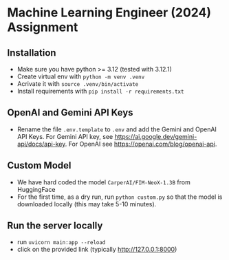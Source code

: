 # Machine Learning Engineer (2024) Assignment

## Installation
- Make sure you have python >= 3.12 (tested with 3.12.1)
- Create virtual env with `python -m venv .venv`
- Acrivate it with `source .venv/bin/activate`
- Install requirements with `pip install -r requirements.txt`

## OpenAI and Gemini API Keys
- Rename the file `.env.template` to `.env` and add the Gemini and OpenAI API Keys. For Gemini API key, see https://ai.google.dev/gemini-api/docs/api-key. For OpenAI see https://openai.com/blog/openai-api.

## Custom Model
- We have hard coded the model `CarperAI/FIM-NeoX-1.3B` from HuggingFace
- For the first time, as a dry run, run `python custom.py` so that the model is downloaded locally (this may take 5-10 minutes).

## Run the server locally
- run `uvicorn main:app --reload`
- click on the provided link (typically http://127.0.0.1:8000)